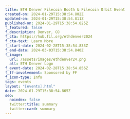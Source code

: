 ```yaml
---
title: ETH Denver Filecoin Booth & Filecoin Orbit Event
created-on: 2024-01-29T15:38:54.802Z
updated-on: 2024-01-29T15:38:54.811Z
published-on: 2024-01-29T15:38:54.825Z
f_featured: false
f_description: Denver, CO
f_cta: https://hub.fil.org/ethdenver2024
f_cta-text: Learn More
f_start-date: 2024-02-28T15:38:54.833Z
f_end-date: 2024-03-03T15:38:54.840Z
f_image:
  url: /assets/images/ethdenver24.png
  alt: ETH Denver Logo
f_event-date: 2024-02-28T15:38:54.856Z
f_ff-involvement: Sponsored by FF
f_icon-type: Info
tags: events
layout: "[events].html"
date: 2024-01-29T15:38:54.865Z
seo:
  noindex: false
  twitter:title: summary
  twitter:card: summary
---
```

